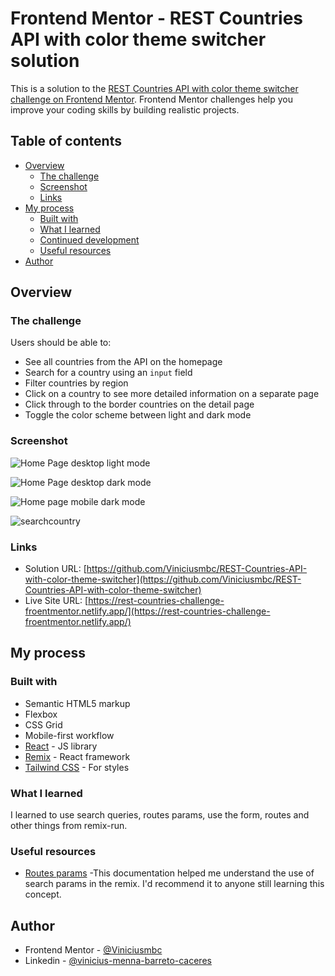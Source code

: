 # Frontend Mentor - REST Countries API with color theme switcher solution

This is a solution to the [REST Countries API with color theme switcher challenge on Frontend Mentor](https://www.frontendmentor.io/challenges/rest-countries-api-with-color-theme-switcher-5cacc469fec04111f7b848ca). Frontend Mentor challenges help you improve your coding skills by building realistic projects.

## Table of contents

- [Overview](#overview)
  - [The challenge](#the-challenge)
  - [Screenshot](#screenshot)
  - [Links](#links)
- [My process](#my-process)
  - [Built with](#built-with)
  - [What I learned](#what-i-learned)
  - [Continued development](#continued-development)
  - [Useful resources](#useful-resources)
- [Author](#author)

## Overview

### The challenge

Users should be able to:

- See all countries from the API on the homepage
- Search for a country using an `input` field
- Filter countries by region
- Click on a country to see more detailed information on a separate page
- Click through to the border countries on the detail page
- Toggle the color scheme between light and dark mode

### Screenshot

![Home Page desktop light mode](https://github.com/Viniciusmbc/REST-Countries-API-with-color-theme-switcher/blob/main/screenshots/Screenshot%202022-09-17%20at%2017-05-02%20Rest-countries-challenge.png?raw=true)

![Home Page desktop dark mode](https://github.com/Viniciusmbc/REST-Countries-API-with-color-theme-switcher/blob/main/screenshots/Screenshot%202022-09-17%20at%2016-16-44%20Rest-countries-challenge.png?raw=true)

![Home page mobile dark mode](https://github.com/Viniciusmbc/REST-Countries-API-with-color-theme-switcher/blob/main/screenshots/Screenshot%202022-09-17%20at%2016-15-16%20Rest-countries-challenge.png?raw=true)

![searchcountry](https://github.com/Viniciusmbc/REST-Countries-API-with-color-theme-switcher/blob/main/screenshots/Captura%20de%20tela%202022-09-17%20-%2016.16.04.png?raw=true)

### Links

- Solution URL: [https://github.com/Viniciusmbc/REST-Countries-API-with-color-theme-switcher](https://github.com/Viniciusmbc/REST-Countries-API-with-color-theme-switcher)
- Live Site URL: [https://rest-countries-challenge-froentmentor.netlify.app/](https://rest-countries-challenge-froentmentor.netlify.app/)

## My process

### Built with

- Semantic HTML5 markup
- Flexbox
- CSS Grid
- Mobile-first workflow
- [React](https://reactjs.org/) - JS library
- [Remix](https://remix.run/) - React framework
- [Tailwind CSS](https://tailwindcss.com/) - For styles

### What I learned

I learned to use search queries, routes params, use the form, routes and other things from remix-run.

### Useful resources

- [Routes params](https://remix.run/docs/en/v1/guides/data-loading) -This documentation helped me understand the use of search params in the remix. I'd recommend it to anyone still learning this concept.

## Author

- Frontend Mentor - [@Viniciusmbc](https://www.frontendmentor.io/profile/Viniciusmbc)
- Linkedin - [@vinicius-menna-barreto-caceres](www.linkedin.com/in/vinicius-menna-barreto-caceres)
